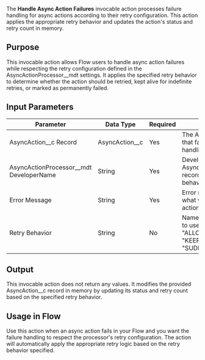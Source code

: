 The **Handle Async Action Failures** invocable action processes failure handling for async actions according to their retry configuration. This action applies the appropriate retry behavior and updates the action's status and retry count in memory.

## Purpose

This invocable action allows Flow users to handle async action failures while respecting the retry configuration defined in the AsyncActionProcessor\_\_mdt settings. It applies the specified retry behavior to determine whether the action should be retried, kept alive for indefinite retries, or marked as permanently failed.

## Input Parameters

| Parameter                                 | Data Type        | Required | Description                                                                                            |
| ----------------------------------------- | ---------------- | -------- | ------------------------------------------------------------------------------------------------------ |
| AsyncAction\_\_c Record                   | AsyncAction\_\_c | Yes      | The AsyncAction\_\_c record that failed and needs failure handling                                     |
| AsyncActionProcessor\_\_mdt DeveloperName | String           | Yes      | Developer name of the AsyncActionProcessor\_\_mdt record that defines the retry behavior               |
| Error Message                             | String           | Yes      | Error message describing what went wrong during action processing                                      |
| Retry Behavior                            | String           | No       | Name of the retry behavior to use. Valid values: "ALLOW_RETRY" (default), "KEEP_ALIVE", "SUDDEN_DEATH" |

## Output

This invocable action does not return any values. It modifies the provided AsyncAction\_\_c record in memory by updating its status and retry count based on the specified retry behavior.

## Usage in Flow

Use this action when an async action fails in your Flow and you want the failure handling to respect the processor's retry configuration. The action will automatically apply the appropriate retry logic based on the retry behavior specified.
